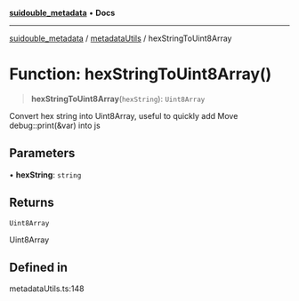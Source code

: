 [**suidouble_metadata**](../../README.md) • **Docs**

***

[suidouble_metadata](../../modules.md) / [metadataUtils](../README.md) / hexStringToUint8Array

# Function: hexStringToUint8Array()

> **hexStringToUint8Array**(`hexString`): `Uint8Array`

Convert hex string into Uint8Array, useful to quickly add Move debug::print(&var) into js

## Parameters

• **hexString**: `string`

## Returns

`Uint8Array`

Uint8Array

## Defined in

metadataUtils.ts:148
